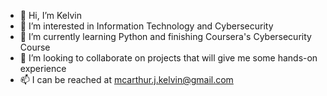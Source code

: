 - 👋 Hi, I’m Kelvin
- 👀 I’m interested in Information Technology and Cybersecurity
- 🌱 I’m currently learning Python and finishing Coursera's Cybersecurity Course
- 💞️ I’m looking to collaborate on projects that will give me some hands-on experience
- 📫 I can be reached at mcarthur.j.kelvin@gmail.com

<!---
Blaqueknite/Blaqueknite is a ✨ special ✨ repository because its `README.md` (this file) appears on your GitHub profile.
You can click the Preview link to take a look at your changes.
--->
